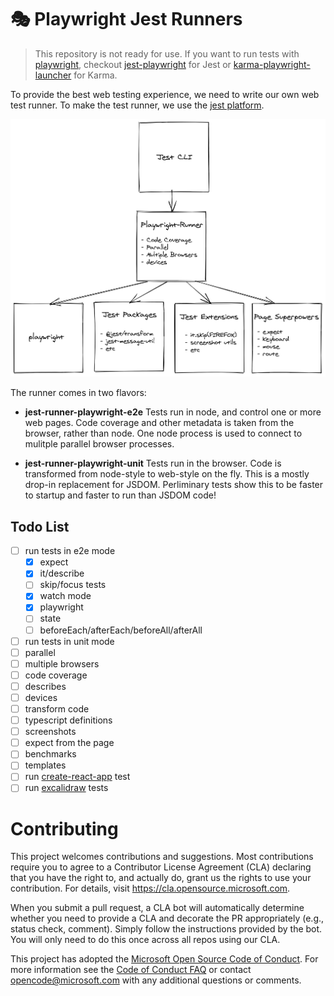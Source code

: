 # 🎭 Playwright Jest Runners

> This repository is not ready for use. If you want to run tests with [playwright](https://github.com/Microsoft/playwright), checkout [jest-playwright](https://github.com/mmarkelov/jest-playwright) for Jest or [karma-playwright-launcher](https://github.com/JoelEinbinder/karma-playwright-launcher) for Karma.

To provide the best web testing experience, we need to write our own web test runner. To make the test runner, we use the [jest platform](https://www.youtube.com/watch?v=NtjyeojAOBs).

![Diagram](./docs/diagram.png)

The runner comes in two flavors:

- **jest-runner-playwright-e2e** Tests run in node, and control one or more web pages. Code coverage and other metadata is taken from the browser, rather than node. One node process is used to connect to mulitple parallel browser processes.

- **jest-runner-playwright-unit** Tests run in the browser. Code is transformed from node-style to web-style on the fly. This is a mostly drop-in replacement for JSDOM. Perliminary tests show this to be faster to startup and faster to run than JSDOM code!

## Todo List
- [ ] run tests in e2e mode
    - [x] expect
    - [x] it/describe
    - [ ] skip/focus tests
    - [x] watch mode
    - [x] playwright
    - [ ] state
    - [ ] beforeEach/afterEach/beforeAll/afterAll
- [ ] run tests in unit mode
- [ ] parallel
- [ ] multiple browsers
- [ ] code coverage
- [ ] describes
- [ ] devices
- [ ] transform code
- [ ] typescript definitions
- [ ] screenshots
- [ ] expect from the page
- [ ] benchmarks
- [ ] templates
- [ ] run [create-react-app](https://github.com/facebook/create-react-app) test
- [ ] run [excalidraw](https://github.com/excalidraw/excalidraw) tests

# Contributing

This project welcomes contributions and suggestions.  Most contributions require you to agree to a
Contributor License Agreement (CLA) declaring that you have the right to, and actually do, grant us
the rights to use your contribution. For details, visit https://cla.opensource.microsoft.com.

When you submit a pull request, a CLA bot will automatically determine whether you need to provide
a CLA and decorate the PR appropriately (e.g., status check, comment). Simply follow the instructions
provided by the bot. You will only need to do this once across all repos using our CLA.

This project has adopted the [Microsoft Open Source Code of Conduct](https://opensource.microsoft.com/codeofconduct/).
For more information see the [Code of Conduct FAQ](https://opensource.microsoft.com/codeofconduct/faq/) or
contact [opencode@microsoft.com](mailto:opencode@microsoft.com) with any additional questions or comments.

